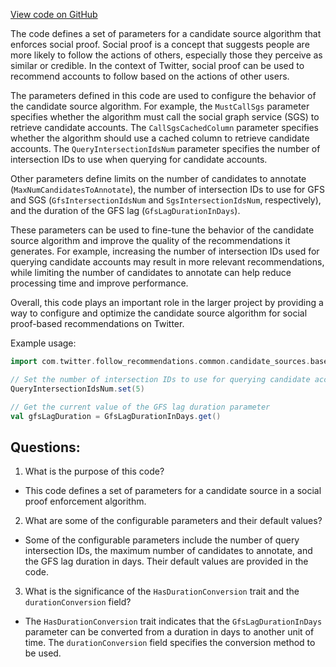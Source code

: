 [View code on GitHub](https://github.com/misbahsy/the-algorithm/follow-recommendations-service/common/src/main/scala/com/twitter/follow_recommendations/common/candidate_sources/base/SocialProofEnforcedCandidateSourceParams.scala)

The code defines a set of parameters for a candidate source algorithm that enforces social proof. Social proof is a concept that suggests people are more likely to follow the actions of others, especially those they perceive as similar or credible. In the context of Twitter, social proof can be used to recommend accounts to follow based on the actions of other users. 

The parameters defined in this code are used to configure the behavior of the candidate source algorithm. For example, the `MustCallSgs` parameter specifies whether the algorithm must call the social graph service (SGS) to retrieve candidate accounts. The `CallSgsCachedColumn` parameter specifies whether the algorithm should use a cached column to retrieve candidate accounts. The `QueryIntersectionIdsNum` parameter specifies the number of intersection IDs to use when querying for candidate accounts. 

Other parameters define limits on the number of candidates to annotate (`MaxNumCandidatesToAnnotate`), the number of intersection IDs to use for GFS and SGS (`GfsIntersectionIdsNum` and `SgsIntersectionIdsNum`, respectively), and the duration of the GFS lag (`GfsLagDurationInDays`). 

These parameters can be used to fine-tune the behavior of the candidate source algorithm and improve the quality of the recommendations it generates. For example, increasing the number of intersection IDs used for querying candidate accounts may result in more relevant recommendations, while limiting the number of candidates to annotate can help reduce processing time and improve performance. 

Overall, this code plays an important role in the larger project by providing a way to configure and optimize the candidate source algorithm for social proof-based recommendations on Twitter. 

Example usage:

```scala
import com.twitter.follow_recommendations.common.candidate_sources.base.SocialProofEnforcedCandidateSourceParams._

// Set the number of intersection IDs to use for querying candidate accounts
QueryIntersectionIdsNum.set(5)

// Get the current value of the GFS lag duration parameter
val gfsLagDuration = GfsLagDurationInDays.get()
```
## Questions: 
 1. What is the purpose of this code?
- This code defines a set of parameters for a candidate source in a social proof enforcement algorithm.

2. What are some of the configurable parameters and their default values?
- Some of the configurable parameters include the number of query intersection IDs, the maximum number of candidates to annotate, and the GFS lag duration in days. Their default values are provided in the code.

3. What is the significance of the `HasDurationConversion` trait and the `durationConversion` field?
- The `HasDurationConversion` trait indicates that the `GfsLagDurationInDays` parameter can be converted from a duration in days to another unit of time. The `durationConversion` field specifies the conversion method to be used.